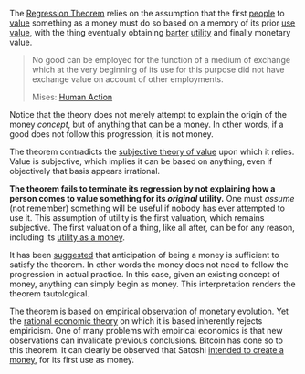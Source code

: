 The [Regression Theorem](https://wiki.mises.org/wiki/Regression_theorem) relies on the assumption that the first [people](Glossary#person) to [value](Glossary#value) something as a money must do so based on a memory of its prior [use value](https://en.m.wikipedia.org/wiki/Use_value), with the thing eventually obtaining [barter](https://en.m.wikipedia.org/wiki/Barter) [utility](Glossary#utility) and finally monetary value.

> No good can be employed for the function of a medium of exchange which at the very beginning of its use for this purpose did not have exchange value on account of other employments.
>
> Mises: [Human Action](https://mises.org/library/human-action-0/html)

Notice that the theory does not merely attempt to explain the origin of the money *concept*, but of anything that can be a money. In other words, if a good does not follow this progression, it is not money.

The theorem contradicts the [subjective theory of value](https://en.m.wikipedia.org/wiki/Subjective_theory_of_value) upon which it relies. Value is subjective, which implies it can be based on anything, even if objectively that basis appears irrational.

**The theorem fails to terminate its regression by not explaining how a person comes to value something for its *original* utility.** One must *assume* (not remember) something will be useful if nobody has ever attempted to use it. This assumption of utility is the first valuation, which remains subjective. The first valuation of a thing, like all after, can be for any reason, including its [utility as a money](Collectible-Tautology).

It has been [suggested](https://mises.org/library/cryptocurrencies-and-wider-regression-theorem) that anticipation of being a money is sufficient to satisfy the theorem. In other words the money does not need to follow the progression in actual practice. In this case, given an existing concept of money, anything can simply begin as money. This interpretation renders the theorem tautological.

The theorem is based on empirical observation of monetary evolution. Yet the [rational economic theory](https://en.m.wikipedia.org/wiki/Catallactics) on which it is based inherently rejects empiricism. One of many problems with empirical economics is that new observations can invalidate previous conclusions. Bitcoin has done so to this theorem. It can clearly be observed that Satoshi [intended to create a money](https://bitcoin.org/bitcoin.pdf), for its first use as money.